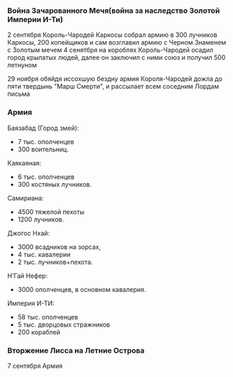 ### Война Зачарованного Мечя(война за наследство Золотой Империи И-Ти)

2 сентября Король-Чародей Каркосы собрал армию в 300 лучников Каркосы, 200 копейщиков и сам возглавил армию с Черном Знаменем с Золотым мечем
4 сенятбря на короблях Король-Чародей осадил город крылатых людей, далее он заключил с ними союз и получил 500 летнуном

29 ноября обяйдя иссохшую бездну армия Короля-Чародей дожла до пяти твердынь "Марш Смерти", и рассылает всем соседним Лордам письма

### Армия

Баязабад (Город змей):

- 7 тыс. ополченцев
- 300 воительниц.

Каякаяная:

- 6 тыс. ополченцев
- 300 костяных лучников.

Самириана:

- 4500 тяжелой пехоты
- 1200 лучников.

Джогос Нхай:

- 3000 всадников на зорсах,
- 4 тыс. кавалерии
- 2 тыс. лучников+пехота.

Н'Гай Нефер:

- 3000 ополченцев, в основном кавалерия.

Империя И-ТИ:

- 58 ​​тыс. ополченцев
- 5 тыс. дворцовых стражников
- 200 кораблей

### Вторжение Лисса на Летние Острова

7 сентября Армия
